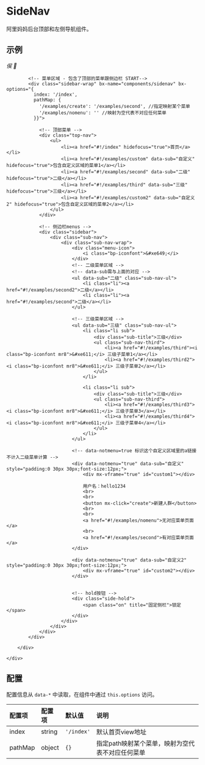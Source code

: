 # SideNav

阿里妈妈后台顶部和左侧导航组件。

## 示例

<div class="bs-example">
    <div class="content">
        <div class="header">
            <h1 style="display:none;">DMP</h1>
            <div class="bp-logo">
                <i class="bp-iconfont bp-logo1">&#13416;</i>
                <i class="bp-iconfont bp-logo2">&#xe62d;</i>
            </div>

            <!-- 菜单区域 - 包含了顶部的菜单跟侧边栏 START-->
            <div class="sidebar-wrap" bx-name="components/sidenav" bx-options="{
              index: '/index',
              pathMap: {
                '/examples/create': '/examples/second', //指定映射某个菜单
                '/examples/nomenu': '' //映射为空代表不对应任何菜单
              }}">

                <!-- 顶部菜单 -->
                <div class="top-nav">
                    <ul>
                        <li><a href="#!/index" hidefocus="true">首页</a></li>
                        <li><a href="#!/examples/custom" data-sub="自定义" hidefocus="true">包含自定义区域的菜单1</a></li>
                        <li><a href="#!/examples/second" data-sub="二级" hidefocus="true">二级</a></li>
                        <li><a href="#!/examples/third" data-sub="三级" hidefocus="true">三级</a></li>
                        <li><a href="#!/examples/custom2" data-sub="自定义2" hidefocus="true">包含自定义区域的菜单2</a></li>
                    </ul>
                </div>

                <!-- 侧边栏menus -->
                <div class="sidebar">
                    <div class="sub-nav">
                        <div class="sub-nav-wrap">
                            <div class="menu-icon">
                                <i class="bp-iconfont">&#xe649;</i>
                            </div>
                            <!-- 二级菜单区域 -->
                            <!-- data-sub需与上面的对应 -->
                            <ul data-sub="二级" class="sub-nav-ul">
                                <li class="li"><a href="#!/examples/second2">二级</a></li>
                                <li class="li"><a href="#!/examples/second">二级</a></li>
                            </ul>

                            <!-- 三级菜单区域 -->
                            <ul data-sub="三级" class="sub-nav-ul">
                                <li class="li sub">
                                    <div class="sub-title">三级</div>
                                    <ul class="sub-nav-third">
                                        <li><a href="#!/examples/third"><i class="bp-iconfont mr8">&#xe611;</i> 三级子菜单1</a></li>
                                        <li><a href="#!/examples/third2"><i class="bp-iconfont mr8">&#xe611;</i> 三级子菜单2</a></li>
                                    </ul>
                                </li>

                                <li class="li sub">
                                    <div class="sub-title">三级</div>
                                    <ul class="sub-nav-third">
                                        <li><a href="#!/examples/third3"><i class="bp-iconfont mr8">&#xe611;</i> 三级子菜单3</a></li>
                                        <li><a href="#!/examples/third4"><i class="bp-iconfont mr8">&#xe611;</i> 三级子菜单4</a></li>
                                    </ul>
                                </li>
                            </ul>

                            <!-- data-notmenu=true 标识这个自定义区域里的a链接不计入二级菜单计算 -->
                            <div data-notmenu="true" data-sub="自定义" style="padding:0 30px 30px;font-size:12px;">
                                <div mx-vframe="true" id="custom1"></div>

                                用户名：hello1234
                                <br>
                                <br>
                                <button mx-click="create">新建人群</button>
                                <br>
                                <br>
                                <a href="#!/examples/nomenu">无对应菜单页面</a>
                                <br>
                                <a href="#!/examples/second">有对应菜单页面</a>
                            </div>

                            <div data-notmenu="true" data-sub="自定义2" style="padding:0 30px 30px;font-size:12px;">
                                <div mx-vframe="true" id="custom2"></div>
                            </div>


                            <!-- hold按钮 -->
                            <div class="side-hold">
                                <span class="on" title="固定侧栏">锁定</span>
                            </div>
                        </div>
                    </div>
                </div>
            </div>

        </div>

    </div>
</div>

## 配置

配置信息从 `data-*` 中读取，在组件中通过 `this.options` 访问。

配置项  | 配置项 | 默认值     | 说明
:------ | :----- | :--------- | :----------
index   | string | `'/index'` | 默认首页view地址
pathMap | object | `{}`       | 指定path映射某个菜单，映射为空代表不对应任何菜单
